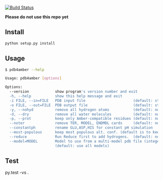 [![Build Status](https://travis-ci.org/hainm/pdb4amber.svg?branch=master)](https://travis-ci.org/hainm/pdb4amber)

**Please do not use this repo yet**

Install
-------
```bash
python setup.py install
```

Usage
-----
```bash
$ pdb4amber --help

Usage: pdb4amber [options]

Options:
  --version            show program's version number and exit
  -h, --help           show this help message and exit
  -i FILE, --in=FILE   PDB input file                      (default: stdin)
  -o FILE, --out=FILE  PDB output file                     (default: stdout)
  -y, --nohyd          remove all hydrogen atoms           (default: no)
  -d, --dry            remove all water molecules          (default: no)
  -p, --prot           keep only Amber-compatible residues (default: no)
  --noter              remove TER, MODEL, ENDMDL cards     (default: no)
  --constantph         rename GLU,ASP,HIS for constant pH simulation
  --most-populous      keep most populous alt. conf. (default is to keep 'A')
  --reduce             Run Reduce first to add hydrogens.  (default: no)
  --model=MODEL        Model to use from a multi-model pdb file (integer).
                       (default: use all models)

```

Test
----
py.test -vs .
